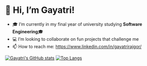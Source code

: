 # 👋 Hi, I’m Gayatri!
+ 🎓 I’m currently in my final year of university studying **Software Engineering**🎓
+ 💻 I’m looking to collaborate on fun projects that challenge me
+ 📫 How to reach me: https://www.linkedin.com/in/gayatrirajgor/ 

[![Gayatri's GitHub stats](https://github-readme-stats.vercel.app/api?username=gayatrirajgor&count_private=true&show_icons=true&theme=radical)](https://github.com/anuraghazra/github-readme-stats)
[![Top Langs](https://github-readme-stats.vercel.app/api/top-langs/?username=gayatrirajgor&langs_count=10&layout=compact&theme=radical&card_width=448)](https://github.com/anuraghazra/github-readme-stats)
<!--[![Readme Card](https://github-readme-stats.vercel.app/api/pin/?username=gayatrirajgor&repo=RockPaperScissors)](https://github.com/anuraghazra/github-readme-stats)-->


<!---
gayatrirajgor/gayatrirajgor is a ✨ special ✨ repository because its `README.md` (this file) appears on your GitHub profile.
You can click the Preview link to take a look at your changes.
--->
